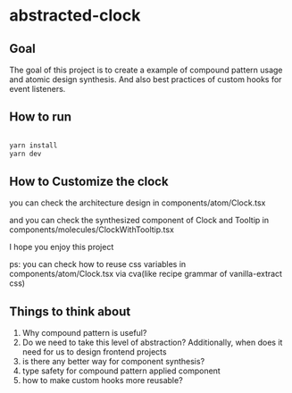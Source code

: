 # abstracted-clock

## Goal

The goal of this project is to create a example of compound pattern usage and atomic design synthesis.
And also best practices of custom hooks for event listeners.

## How to run

```bash

yarn install
yarn dev

```

## How to Customize the clock

you can check the architecture design in components/atom/Clock.tsx

and you can check the synthesized component of Clock and Tooltip in components/molecules/ClockWithTooltip.tsx

I hope you enjoy this project

ps: you can check how to reuse css variables in components/atom/Clock.tsx via cva(like recipe grammar of vanilla-extract css)

## Things to think about

1. Why compound pattern is useful?
2. Do we need to take this level of abstraction? Additionally, when does it need for us to design frontend projects
3. is there any better way for component synthesis?
4. type safety for compound pattern applied component
5. how to make custom hooks more reusable?

